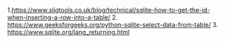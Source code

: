 1.https://www.sliqtools.co.uk/blog/technical/sqlite-how-to-get-the-id-when-inserting-a-row-into-a-table/
2. https://www.geeksforgeeks.org/python-sqlite-select-data-from-table/
3. https://www.sqlite.org/lang_returning.html